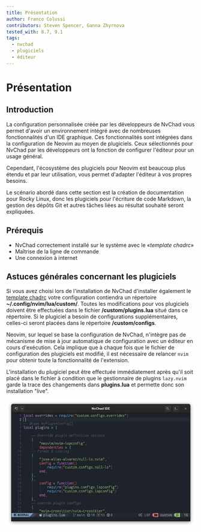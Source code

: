 ```yaml
---
title: Présentation
author: Franco Colussi
contributors: Steven Spencer, Ganna Zhyrnova
tested_with: 8.7, 9.1
tags:
  - nvchad
  - plugiciels
  - éditeur
---
```


# Présentation

## Introduction

La configuration personnalisée créée par les développeurs de NvChad vous permet d'avoir un environnement intégré avec de nombreuses fonctionnalités d'un IDE graphique. Ces fonctionnalités sont intégrées dans la configuration de Neovim au moyen de plugiciels. Ceux sélectionnés pour NvChad par les développeurs ont la fonction de configurer l'éditeur pour un usage général.

Cependant, l'écosystème des plugiciels pour Neovim est beaucoup plus étendu et par leur utilisation, vous permet d'adapter l'éditeur à vos propres besoins.

Le scénario abordé dans cette section est la création de documentation pour Rocky Linux, donc les plugiciels pour l'écriture de code Markdown, la gestion des dépôts Git et autres tâches liées au résultat souhaité seront expliquées.

## Prérequis

- NvChad correctement installé sur le système avec le «*template chadrc*»
- Maîtrise de la ligne de commande
- Une connexion à internet

## Astuces générales concernant les plugiciels

Si vous avez choisi lors de l'installation de NvChad d'installer également le [template chadrc](../template_chadrc.md) votre configuration contiendra un répertoire **~/.config/nvim/lua/custom/**. Toutes les modifications pour vos plugiciels doivent être effectuées dans le fichier **/custom/plugins.lua** situé dans ce répertoire. Si le plugiciel a besoin de configurations supplémentaires, celles-ci seront placées dans le répertoire **/custom/configs**.

Neovim, sur lequel se base la configuration de NvChad, n'intègre pas de mécanisme de mise à jour automatique de configuration avec un éditeur en cours d'exécution. Cela implique que à chaque fois que le fichier de configuration des plugiciels est modifié, il est nécessaire de relancer `nvim` pour obtenir toute la fonctionnalité de l'extension.

L'installation du plugiciel peut être effectuée immédiatement après qu'il soit placé dans le fichier à condition que le gestionnaire de plugins `lazy.nvim` garde la trace des changements dans **plugins.lua** et permette donc son installation "live".

![plugins.lua](./images/plugins_lua.png)
